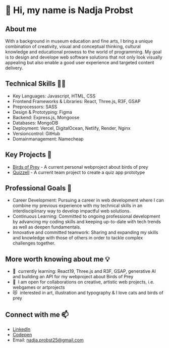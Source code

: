 👋 Hi, my name is Nadja Probst
======================
About me
--------------------------
With a background in museum education and fine arts, I bring a unique combination of creativity, visual and conceptual thinking, cultural knowledge and educational prowess to the world of programming. My goal is to design and develope web software solutions that not only look visually appealing but also enable a good user experience and targeted content delivery. 

Technical Skills 👩‍🔧
--------------------------
* Key Languages: Javascript, HTML, CSS
* Frontend Frameworks & Libraries: React, Three.js, R3F, GSAP
* Preprocessors: SASS
* Design & Prototyping: Figma
* Backend: Express.js, Mongoose
* Databases: MongoDB
* Deployment: Vercel, DigitalOcean, Netlify, Render, Nginx
* Versioncontrol: GitHub
* Domainmanagement: Namecheap

Key Projects 🌟
--------------------------
* [Birds of Prey](https://github.com/nadjascodejourney/birdsOfPrey-Project) - A current personal webproject about birds of prey 
* [Quizzell](https://github.com/nadjascodejourney/quizproject) - A current team project to create a quiz app prototype

Professional Goals 🚀
-------------------------- 
* Career Development: Pursuing a career in web development where I can combine my previous experience with my technical skills in an interdisciplinary way to develop impactful web solutions.
* Continuous Learning: Committed to ongoing professional development by advancing my coding skills and keeping up-to-date with tech trends as well as deepen fundamentals.
* Innovative and committed teamwork: Sharing and expanding my skills and knowledge with those of others in order to tackle complex challenges together.

More worth knowing about me 💡
--------------------------
* 🧠  currently learning: React19, Three.js and R3F, GSAP, generative AI and building an API for my webproject about Birds of Prey
* 🤝  I am open for collaborations on creative, artistic web projects, i.e. webgames or artprojects
* 😻  interested in art, illustration and typography & I love cats and birds of prey
  
Connect with me 📫
--------------------------
* [LinkedIn](https://www.linkedin.com/in/nadja-probst/)
* [Codepen](https://codepen.io/Nadja-Probst)
* Email: nadja.probst25@gmail.com

